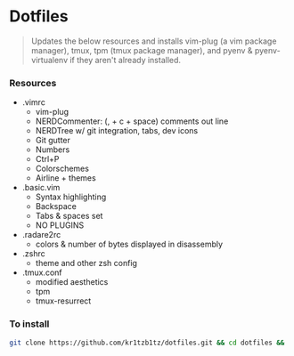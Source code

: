# Dotfiles

> Updates the below resources and installs vim-plug (a vim package manager), tmux, tpm (tmux package manager), and pyenv & pyenv-virtualenv if they aren't already installed.

### Resources
* .vimrc
	* vim-plug
	* NERDCommenter: (, + c + space) comments out line
	* NERDTree w/ git integration, tabs, dev icons
	* Git gutter
	* Numbers
	* Ctrl+P
	* Colorschemes
	* Airline + themes
* .basic.vim
	* Syntax highlighting
	* Backspace
	* Tabs & spaces set
	* NO PLUGINS
* .radare2rc
	* colors & number of bytes displayed in disassembly
* .zshrc
	* theme and other zsh config
* .tmux.conf 
	* modified aesthetics
	* tpm
	* tmux-resurrect

### To install

```bash
git clone https://github.com/kr1tzb1tz/dotfiles.git && cd dotfiles && ./install.sh
```

[pyenv & pyenv-virtualenv]: https://realpython.com/intro-to-pyenv/
